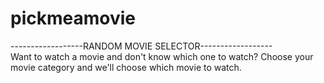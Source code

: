 # pickmeamovie
------------------RANDOM MOVIE SELECTOR------------------       
Want to watch a movie and don't know which one to watch?
Choose your movie category and we'll choose which movie to watch.
